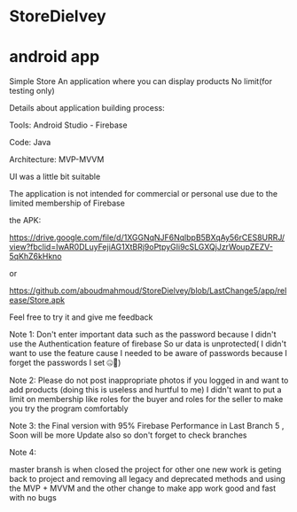 # StoreDielvey
# android app 
Simple Store 
  An application where you can display products No limit(for testing only)
  
 Details about application building process:
 
 Tools: Android Studio - Firebase 
 
 Code: Java
 
 Architecture: MVP-MVVM
 
 UI was a little bit suitable
 
 The application is not intended for commercial or personal use due to the limited membership of Firebase
  
  
  the APK: 
  
https://drive.google.com/file/d/1XGGNqNJF6NqlbpB5BXqAy56rCES8URRJ/view?fbclid=IwAR0DLuyFejiAG1XtBRj9oPtpyGIi9cSLGXQjJzrWoupZEZV-5qKhZ6kHkno

or 

https://github.com/aboudmahmoud/StoreDielvey/blob/LastChange5/app/release/Store.apk

Feel free to try it and give me feedback 


Note 1: Don't enter important data such as the password because I didn't use the Authentication feature of firebase
      So ur data is unprotected( I didn't want to use the feature cause I needed to be aware of passwords because I forget the passwords I set 🤐)ْ
      
Note 2: Please do not post inappropriate photos if you logged in and want to add products (doing this is useless and hurtful to me)
I didn't want to put a limit on membership like roles for the buyer and roles for the seller to make you try the program comfortably


Note 3: the Final version with 95% Firebase Performance in Last Branch 5 , Soon will be more Update also so don't forget to check branches

Note 4:

master bransh is when closed the project for other one 
new work is geting back to project and removing all legacy and deprecated methods  and using the MVP + MVVM 
and the other change to make app work good and fast with no bugs 
